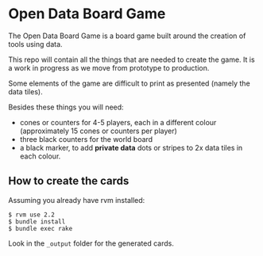 # Open Data Board Game

The Open Data Board Game is a board game built around the creation of tools using data.

This repo will contain all the things that are needed to create the game. It is a work in progress as we move from prototype to production.

Some elements of the game are difficult to print as presented (namely the data tiles).

Besides these things you will need:

* cones or counters for 4-5 players, each in a different colour (approximately 15 cones or counters per player)
* three black counters for the world board
* a black marker, to add **private data** dots or stripes to 2x data tiles in each colour.

## How to create the cards

Assuming you already have rvm installed:

```
$ rvm use 2.2
$ bundle install
$ bundle exec rake
```

Look in the `_output` folder for the generated cards.

